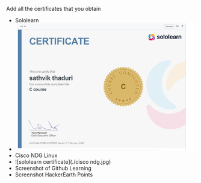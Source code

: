 Add all the certificates that you obtain
* Sololearn
* ![sololearn certificate](./ssss.jpg)
* Cisco NDG Linux
* ![sololearn certificate](./cisco ndg.jpg)
* Screenshot of Github Learning
* Screenshot HackerEarth Points
